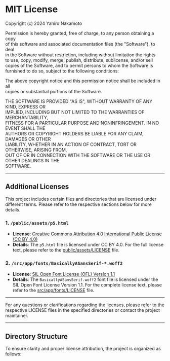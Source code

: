 # MIT License

Copyright (c) 2024 Yahiro Nakamoto

Permission is hereby granted, free of charge, to any person obtaining a copy  
of this software and associated documentation files (the "Software"), to deal  
in the Software without restriction, including without limitation the rights  
to use, copy, modify, merge, publish, distribute, sublicense, and/or sell  
copies of the Software, and to permit persons to whom the Software is  
furnished to do so, subject to the following conditions:

The above copyright notice and this permission notice shall be included in all  
copies or substantial portions of the Software.

THE SOFTWARE IS PROVIDED "AS IS", WITHOUT WARRANTY OF ANY KIND, EXPRESS OR  
IMPLIED, INCLUDING BUT NOT LIMITED TO THE WARRANTIES OF MERCHANTABILITY,  
FITNESS FOR A PARTICULAR PURPOSE AND NONINFRINGEMENT. IN NO EVENT SHALL THE  
AUTHORS OR COPYRIGHT HOLDERS BE LIABLE FOR ANY CLAIM, DAMAGES OR OTHER  
LIABILITY, WHETHER IN AN ACTION OF CONTRACT, TORT OR OTHERWISE, ARISING FROM,  
OUT OF OR IN CONNECTION WITH THE SOFTWARE OR THE USE OR OTHER DEALINGS IN THE  
SOFTWARE.

---

## Additional Licenses

This project includes certain files and directories that are licensed under different terms. Please refer to the respective sections below for more details.

### 1. `/public/assets/p5.html`

- **License**: [Creative Commons Attribution 4.0 International Public License (CC BY 4.0)](https://creativecommons.org/licenses/by/4.0/)
- **Details**: The `p5.html` file is licensed under CC BY 4.0. For the full license text, please refer to the [public/assets/LICENSE](./public/assets/LICENSE) file.

### 2. `/src/app/fonts/BasicallyASansSerif-*.woff2`

- **License**: [SIL Open Font License (OFL) Version 1.1](https://scripts.sil.org/OFL)
- **Details**: The `BasicallyASansSerif.woff2` font file is licensed under the SIL Open Font License Version 1.1. For the complete license text, please refer to the [src/app/fonts/LICENSE](./src/app/fonts/LICENSE) file.

---

For any questions or clarifications regarding the licenses, please refer to the respective LICENSE files in the specified directories or contact the project maintainer.

---

## Directory Structure

To ensure clarity and proper license attribution, the project is organized as follows:
